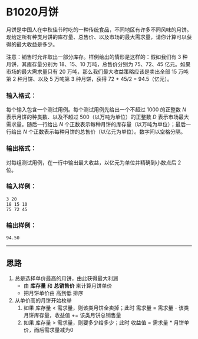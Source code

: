 # B1020月饼

月饼是中国人在中秋佳节时吃的一种传统食品，不同地区有许多不同风味的月饼。现给定所有种类月饼的库存量、总售价、以及市场的最大需求量，请你计算可以获得的最大收益是多少。

注意：销售时允许取出一部分库存。样例给出的情形是这样的：假如我们有 3 种月饼，其库存量分别为 18、15、10 万吨，总售价分别为 75、72、45 亿元。如果市场的最大需求量只有 20 万吨，那么我们最大收益策略应该是卖出全部 15 万吨第 2 种月饼、以及 5 万吨第 3 种月饼，获得 72 + 45/2 = 94.5（亿元）。

### 输入格式：

每个输入包含一个测试用例。每个测试用例先给出一个不超过 1000 的正整数 *N* 表示月饼的种类数、以及不超过 500（以万吨为单位）的正整数 *D* 表示市场最大需求量。随后一行给出 *N* 个正数表示每种月饼的库存量（以万吨为单位）；最后一行给出 *N* 个正数表示每种月饼的总售价（以亿元为单位）。数字间以空格分隔。

### 输出格式：

对每组测试用例，在一行中输出最大收益，以亿元为单位并精确到小数点后 2 位。

### 输入样例：

```in
3 20
18 15 10
75 72 45
```

### 输出样例：

```out
94.50
```

---

## 思路

1. 总是选择单价最高的月饼，由此获得最大利润
   - 由 **库存量** 和 **总销售价** 来计算月饼单价
   - 把月饼单价由 高到低 排序
2. 从单价高的月饼开始枚举
   1. 如果 库存量 < 需求量，则该类月饼全卖掉；此时 需求量 = 需求量 - 该类月饼库存量，收益值 += 该类月饼总销售量
   2. 如果 库存量 > 需求量，则要多少给多少；此时 收益值 = 需求量 * 月饼单价，而后需求量减为0